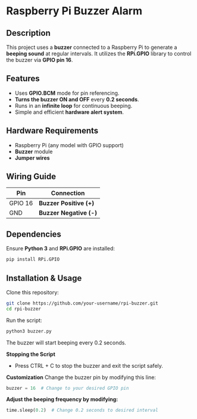 # Raspberry Pi Buzzer Alarm

## Description
This project uses a **buzzer** connected to a Raspberry Pi to generate a **beeping sound** at regular intervals. It utilizes the **RPi.GPIO** library to control the buzzer via **GPIO pin 16**.

## Features
- Uses **GPIO.BCM** mode for pin referencing.
- **Turns the buzzer ON and OFF** every **0.2 seconds**.
- Runs in an **infinite loop** for continuous beeping.
- Simple and efficient **hardware alert system**.

## Hardware Requirements
- Raspberry Pi (any model with GPIO support)
- **Buzzer** module
- **Jumper wires**

## Wiring Guide
| **Pin** | **Connection** |
|---------|--------------|
| GPIO 16 | **Buzzer Positive (+)** |
| GND     | **Buzzer Negative (-)** |

## Dependencies
Ensure **Python 3** and **RPi.GPIO** are installed:

```bash
pip install RPi.GPIO
```

## Installation & Usage
Clone this repository:

```bash
git clone https://github.com/your-username/rpi-buzzer.git
cd rpi-buzzer
```

Run the script:

```bash
python3 buzzer.py
```
The buzzer will start beeping every 0.2 seconds.

**Stopping the Script**
- Press CTRL + C to stop the buzzer and exit the script safely.

**Customization**
Change the buzzer pin by modifying this line:
```python
buzzer = 16  # Change to your desired GPIO pin
```
**Adjust the beeping frequency by modifying:**
```python
time.sleep(0.2)  # Change 0.2 seconds to desired interval
```